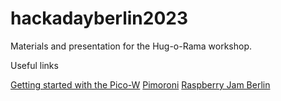 # hackadayberlin2023
Materials and presentation for the Hug-o-Rama workshop.

Useful links

[Getting started with the Pico-W](https://projects.raspberrypi.org/en/projects/get-started-pico-w)
[Pimoroni](https://shop.pimoroni.com/)
[Raspberry Jam Berlin](http://raspberryjamberlin.de)